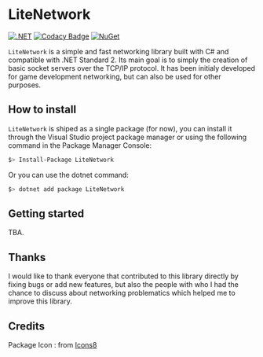 # LiteNetwork

[![.NET](https://github.com/Eastrall/LiteNetwork/actions/workflows/dotnet.yml/badge.svg)](https://github.com/Eastrall/LiteNetwork/actions/workflows/dotnet.yml)
[![Codacy Badge](https://app.codacy.com/project/badge/Grade/0865f75d0fa2498e936a6853c1117b97)](https://www.codacy.com/gh/Eastrall/LiteNetwork/dashboard?utm_source=github.com&amp;utm_medium=referral&amp;utm_content=Eastrall/LiteNetwork&amp;utm_campaign=Badge_Grade)
[![NuGet](https://img.shields.io/nuget/v/LiteNetwork.svg)](https://www.nuget.org/packages/LiteNetwork/)

`LiteNetwork` is a simple and fast networking library built with C# and compatible with .NET Standard 2. Its main goal is to simply the creation of basic socket servers over the TCP/IP protocol.
It has been initialy developed for game development networking, but can also be used for other purposes.

## How to install

`LiteNetwork` is shiped as a single package (for now), you can install it through the Visual Studio project package manager or using the following command in the Package Manager Console:

```sh
$> Install-Package LiteNetwork
```

Or you can use the dotnet command:

```sh
$> dotnet add package LiteNetwork
```

## Getting started

TBA.

## Thanks

I would like to thank everyone that contributed to this library directly by fixing bugs or add new features, but also the people with who I had the chance to discuss about networking problematics which helped me to improve this library.

## Credits

Package Icon : from [Icons8](https://icons8.com/)
